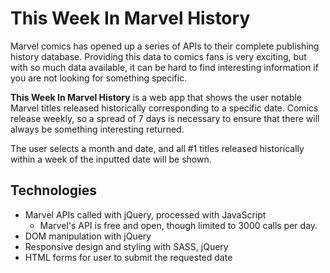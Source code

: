 # This Week In Marvel History

Marvel comics has opened up a series of APIs to their complete publishing history database. Providing this data to comics fans is very exciting, but with so much data available, it can be hard to find interesting information if you are not looking for something specific.

**This Week In Marvel History** is a web app that shows the user notable Marvel titles released historically corresponding to a specific date. Comics release weekly, so a spread of 7 days is necessary to ensure that there will always be something interesting returned.

The user selects a month and date, and all #1 titles released historically within a week of the inputted date will be shown.

## Technologies

* Marvel APIs called with jQuery, processed with JavaScript
  * Marvel's API is free and open, though limited to 3000 calls per day.
* DOM manipulation with jQuery
* Responsive design and styling with SASS, jQuery
* HTML forms for user to submit the requested date

